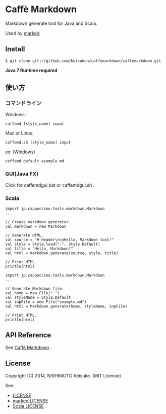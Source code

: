 # Caffè Markdown

Markdown generate tool for Java and Scala.

Used by [marked](https://github.com/chjj/marked).



## Install

```
$ git clone git://github.com/keisuken/caffemarkdown/caffemarkdown.git
```

**Java 7 Runtime required**



## 使い方



### コマンドライン

Windows:

```
caffemd [style_name] input
```

Mac or Linux:

```
caffemd.sh [style_name] input
```

ex: (Windows)

```
caffemd default example.md
```



### GUI(Java FX)

Click for caffemdgui.bat or caffemdgui.sh .



### Scala

```
import jp.cappuccino.tools.markdown.Markdown
...

// Create markdown generator.
val markdown = new Markdown

// Generate HTML.
val source = "# Header\n\nHello, Markdown tool!"
val style = Style.load(".", Style.Default)
val title = "Hello, Markdown!"
val html = markdown.generate(source, style, title)

// Print HTML.
println(html)
```

```
import jp.cappuccino.tools.markdown.Markdown
...

// Generate Markdown file.
val home = new File(".")
val styleName = Style.Default
val inpFile = new File("example.md")
val html = Markdown.generate(home, styleName, inpFile)

// Print HTML.
println(hrml)
```



## API Reference

See [Caffè Markdown](docs/api/index.html) .



## License

Copyright (C) 2014, NISHIMOTO Keisuke. (MIT License)

See:

* [LICENSE](LICENSE.txt)
* [marked LICENSE](marked-LICENSE.txt)
* [Scala LICENSE](Scala-LICENSE.txt)
